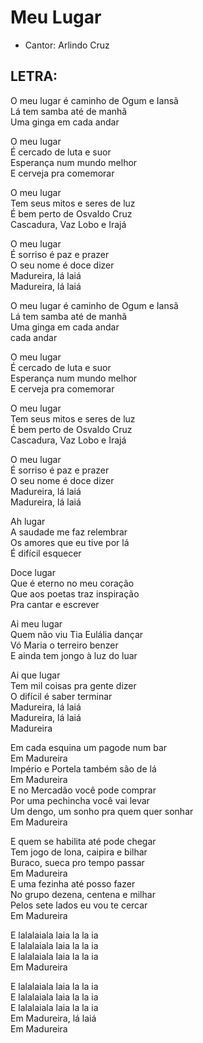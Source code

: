 # Meu Lugar
- Cantor: Arlindo Cruz

## LETRA: 
O meu lugar é caminho de Ogum e Iansã <br>
Lá tem samba até de manhã<br>
Uma ginga em cada andar

O meu lugar<br>
É cercado de luta e suor<br>
Esperança num mundo melhor<br>
E cerveja pra comemorar<br>

O meu lugar<br>
Tem seus mitos e seres de luz<br>
É bem perto de Osvaldo Cruz<br>
Cascadura, Vaz Lobo e Irajá<br>

O meu lugar<br>
É sorriso é paz e prazer<br>
O seu nome é doce dizer<br>
Madureira, lá laiá<br>
Madureira, lá laiá<br>

O meu lugar é caminho de Ogum e Iansã<br>
Lá tem samba até de manhã<br>
Uma ginga em cada andar<br>
cada andar<br>

O meu lugar<br>
É cercado de luta e suor<br>
Esperança num mundo melhor<br>
E cerveja pra comemorar<br>

O meu lugar<br>
Tem seus mitos e seres de luz<br>
É bem perto de Osvaldo Cruz<br>
Cascadura, Vaz Lobo e Irajá<br>

O meu lugar<br>
É sorriso é paz e prazer<br>
O seu nome é doce dizer<br>
Madureira, lá laiá<br>
Madureira, lá laiá<br>

Ah lugar<br>
A saudade me faz relembrar<br>
Os amores que eu tive por lá<br>
É difícil esquecer<br>

Doce lugar<br>
Que é eterno no meu coração<br>
Que aos poetas traz inspiração<br>
Pra cantar e escrever<br>

Ai meu lugar<br>
Quem não viu Tia Eulália dançar<br>
Vó Maria o terreiro benzer<br>
E ainda tem jongo à luz do luar<br>

Ai que lugar<br>
Tem mil coisas pra gente dizer<br>
O difícil é saber terminar<br>
Madureira, lá laiá<br>
Madureira, lá laiá<br>
Madureira

Em cada esquina um pagode num bar<br>
Em Madureira<br>
Império e Portela também são de lá<br>
Em Madureira<br>
E no Mercadão você pode comprar<br>
Por uma pechincha você vai levar<br>
Um dengo, um sonho pra quem quer sonhar<br>
Em Madureira<br>

E quem se habilita até pode chegar<br>
Tem jogo de lona, caipira e bilhar<br>
Buraco, sueca pro tempo passar<br>
Em Madureira<br>
E uma fezinha até posso fazer<br>
No grupo dezena, centena e milhar<br>
Pelos sete lados eu vou te cercar<br>
Em Madureira<br>

E lalalaiala laia la la ia<br>
E lalalaiala laia la la ia<br>
E lalalaiala laia la la ia<br>
Em Madureira<br>

E lalalaiala laia la la ia<br>
E lalalaiala laia la la ia<br>
E lalalaiala laia la la ia<br>
Em Madureira, lá laiá<br>
Em Madureira
